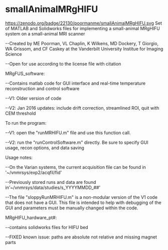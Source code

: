 smallAnimalMRgHIFU
==================
https://zenodo.org/badge/22130/poormanme/smallAnimalMRgHIFU.svg
Set of MATLAB and Solidworks files for implementing a small-animal MRgHIFU system on a small-animal MRI scanner

--Created by ME Poorman, VL Chaplin, K Wilkens, MD Dockery, T Giorgio, WA Grissom, and CF Caskey at the Vanderbilt University Institue for Imaging Science

--Open for use according to the license file with citation

MRgFUS_software:
 
--Contains matlab code for GUI interface and real-time temperature reconstruction and control software

--V1: Older version of code

--V2: Jan 2016 updates: include drift correction, streamlined ROI, quit with CEM threshold

To run the program:

--V1: open the "runMRHIFU.m" file and use this function call.

--V2: run the "runControlSoftware.m" directly. Be sure to specify GUI usage, recon options, and data saving

Usage notes:

--On the Varian systems, the current acquisition file can be found in '~/vnmrsys/exp2/acqfil/fid'

--Previously stored runs and data are found in'~/vnmrsys/data/studies/s_YYYYMMDD_##'

--The file "sloppyRunMRHIFU.m" is a non-modular version of the V1 code that does not have a GUI.  This file is intended to help with debugging of the GUI and parameters must be manually changed within the code.

MRgHIFU_hardware_pt#: 

--contains solidworks files for HIFU bed

--FIXED known issue: paths are absolute not relative and missing magnet parts
